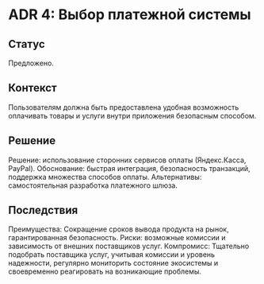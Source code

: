 # ADR 4: Выбор платежной системы

## Статус
Предложено.

## Контекст
Пользователям должна быть предоставлена удобная возможность оплачивать товары и услуги внутри приложения безопасным способом.

## Решение 
Решение: использование сторонних сервисов оплаты (Яндекс.Касса, PayPal).
Обоснование: быстрая интеграция, безопасность транзакций, поддержка множества способов оплаты.
Альтернативы: самостоятельная разработка платежного шлюза.

## Последствия 
Преимущества: Сокращение сроков вывода продукта на рынок, гарантированная безопасность.
Риски: возможные комиссии и зависимость от внешних поставщиков услуг.
Компромисс: Тщательно подобрать поставщика услуг, учитывая комиссии и уровень надежности, регулярно мониторить состояние экосистемы и своевременно реагировать на возникающие проблемы.
